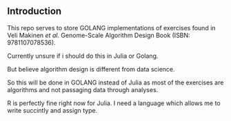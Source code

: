 Introduction
----

This repo serves to store GOLANG implementations of exercises found in Veli Makinen _et al._ Genome-Scale Algorithm Design Book (ISBN: 9781107078536).


Currently unsure if i should do this in Julia or Golang. 

But believe algorithm design is different from data science. 

So this will be done in GOLANG instead of Julia as most of the exercises are algorithms
and not passaging data through analyses.

R is perfectly fine right now for Julia. I need a language which allows me to write succintly and assign type.
